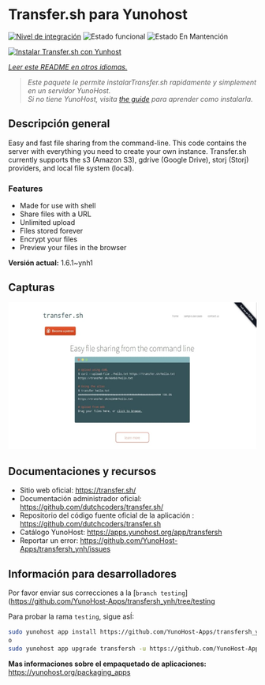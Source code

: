 <!--
Este archivo README esta generado automaticamente<https://github.com/YunoHost/apps/tree/master/tools/readme_generator>
No se debe editar a mano.
-->

# Transfer.sh para Yunohost

[![Nivel de integración](https://dash.yunohost.org/integration/transfersh.svg)](https://dash.yunohost.org/appci/app/transfersh) ![Estado funcional](https://ci-apps.yunohost.org/ci/badges/transfersh.status.svg) ![Estado En Mantención](https://ci-apps.yunohost.org/ci/badges/transfersh.maintain.svg)

[![Instalar Transfer.sh con Yunhost](https://install-app.yunohost.org/install-with-yunohost.svg)](https://install-app.yunohost.org/?app=transfersh)

*[Leer este README en otros idiomas.](./ALL_README.md)*

> *Este paquete le permite instalarTransfer.sh rapidamente y simplement en un servidor YunoHost.*  
> *Si no tiene YunoHost, visita [the guide](https://yunohost.org/install) para aprender como instalarla.*

## Descripción general

Easy and fast file sharing from the command-line. This code contains the server with everything you need to create your own instance.
Transfer.sh currently supports the s3 (Amazon S3), gdrive (Google Drive), storj (Storj) providers, and local file system (local).

### Features

- Made for use with shell
- Share files with a URL
- Unlimited upload
- Files stored forever
- Encrypt your files
- Preview your files in the browser


**Versión actual:** 1.6.1~ynh1

## Capturas

![Captura de Transfer.sh](./doc/screenshots/transfer.sh-about.jpg)

## Documentaciones y recursos

- Sitio web oficial: <https://transfer.sh/>
- Documentación administrador oficial: <https://github.com/dutchcoders/transfer.sh/>
- Repositorio del código fuente oficial de la aplicación : <https://github.com/dutchcoders/transfer.sh>
- Catálogo YunoHost: <https://apps.yunohost.org/app/transfersh>
- Reportar un error: <https://github.com/YunoHost-Apps/transfersh_ynh/issues>

## Información para desarrolladores

Por favor enviar sus correcciones a la [`branch testing`](https://github.com/YunoHost-Apps/transfersh_ynh/tree/testing

Para probar la rama `testing`, sigue asÍ:

```bash
sudo yunohost app install https://github.com/YunoHost-Apps/transfersh_ynh/tree/testing --debug
o
sudo yunohost app upgrade transfersh -u https://github.com/YunoHost-Apps/transfersh_ynh/tree/testing --debug
```

**Mas informaciones sobre el empaquetado de aplicaciones:** <https://yunohost.org/packaging_apps>
